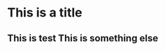 This is a title
=============================================
This is test
This is something else
------------------------------
